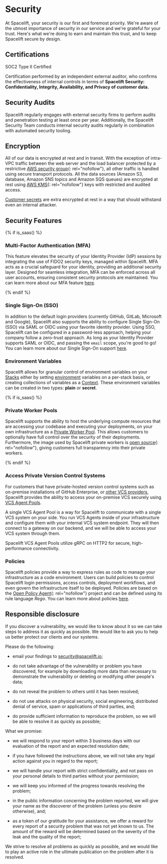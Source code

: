 # Security

At Spacelift, your security is our first and foremost priority. We're aware of the utmost importance of security in our service and we're grateful for your trust. Here's what we're doing to earn and maintain this trust, and to keep Spacelift secure by design.

## Certifications

SOC2 Type II Certified

Certification performed by an independent external auditor, who confirms the effectiveness of internal controls in terms of **Spacelift Security: Confidentiality, Integrity, Availability, and Privacy of customer data.**

## Security Audits

Spacelift regularly engages with external security firms to perform audits and penetration testing at least once per year. Additionally, the Spacelift Security Team conducts internal security audits regularly in combination with automated security tooling.

## Encryption

All of our data is encrypted at rest and in transit. With the exception of intra-VPC traffic between the web server and the load balancer protected by a restrictive [AWS security group](https://docs.aws.amazon.com/vpc/latest/userguide/VPC_SecurityGroups.html){: rel="nofollow"}, all other traffic is handled using secure transport protocols. All the data sources (Amazon S3, database, Amazon SNS topics and Amazon SQS queues) are encrypted at rest using [AWS KMS](https://aws.amazon.com/kms/){: rel="nofollow"} keys with restricted and audited access.

[Customer secrets](../../concepts/configuration/environment.md#a-note-on-visibility) are extra encrypted at rest in a way that should withstand even an internal attacker.

## Security Features

{% if is_saas() %}

### Multi-Factor Authentication (MFA)

This feature elevates the security of your Identity Provider (IdP) sessions by integrating the use of FIDO2 security keys, managed within Spacelift. MFA acts as a crucial safeguard for your identity, providing an additional security layer. Designed for seamless integration, MFA can be enforced across all user accounts, ensuring consistent security protocols are maintained. You can learn more about our MFA feature [here](./mfa.md).

{% endif %}

### Single Sign-On (SSO)

In addition to the default login providers (currently GitHub, GitLab, Microsoft and Google), Spacelift also supports the ability to configure Single Sign-On (SSO) via SAML or OIDC using your favorite identity provider. Using SSO, Spacelift can be configured in a password-less approach, helping your company follow a zero-trust approach. As long as your Identity Provider supports SAML or OIDC, and passing the `email` scope, you're good to go! You can learn more about our Single Sign-On support [here](../../integrations/single-sign-on/README.md).

### Environment Variables

Spacelift allows for granular control of environment variables on your [Stacks](../../concepts/stack/README.md) either by setting [environment](../../concepts/configuration/environment.md) variables on a per-stack basis, or creating collections of variables as a [Context](../../concepts/configuration/context.md). These environment variables can be created in two types: **plain** or **secret**.

{% if is_saas() %}

### Private Worker Pools

Spacelift supports the ability to host the underlying compute resources that are accessing your codebase and executing your deployments, on your own infrastructure as a [Private Worker Pool](../../concepts/worker-pools). This allows customers to optionally have full control over the security of their deployments. Furthermore, the image used by Spacelift private workers is [open source](https://github.com/spacelift-io/spacelift-worker-image){: rel="nofollow"}, giving customers full transparency into their private workers.

{% endif %}

### Access Private Version Control Systems

For customers that have private-hosted version control systems such as on-premise installations of GitHub Enterprise, or [other VCS providers](../../integrations/source-control/github.md), Spacelift provides the ability to access your on-premise VCS securely using [VCS Agent Pools](../../concepts/vcs-agent-pools.md).

A single VCS Agent Pool is a way for Spacelift to communicate with a single VCS system on your side. You run VCS Agents inside of your infrastructure and configure them with your internal VCS system endpoint. They will then connect to a gateway on our backend, and we will be able to access your VCS system through them.

Spacelift VCS Agent Pools utilize gRPC on HTTP2 for secure, high-performance connectivity.

### Policies

Spacelift policies provide a way to express rules as code to manage your infrastructure as a code environment. Users can build policies to control Spacelift login permissions, access controls, deployment workflows, and even govern the infrastructure itself to be deployed. Policies are based on the [Open Policy Agent](https://www.openpolicyagent.org/){: rel="nofollow"} project and can be defined using its rule language _Rego_. You can learn more about policies [here](../../concepts/policy/README.md).

## Responsible disclosure

If you discover a vulnerability, we would like to know about it so we can take steps to address it as quickly as possible. We would like to ask you to help us better protect our clients and our systems.

Please do the following:

- email your findings to [security@spacelift.io](mailto:security@spacelift.io);

- do not take advantage of the vulnerability or problem you have discovered, for example by downloading more data than necessary to demonstrate the vulnerability or deleting or modifying other people's data;

- do not reveal the problem to others until it has been resolved;

- do not use attacks on physical security, social engineering, distributed denial of service, spam or applications of third parties, and;

- do provide sufficient information to reproduce the problem, so we will be able to resolve it as quickly as possible;

What we promise:

- we will respond to your report within 3 business days with our evaluation of the report and an expected resolution date;

- if you have followed the instructions above, we will not take any legal action against you in regard to the report;

- we will handle your report with strict confidentiality, and not pass on your personal details to third parties without your permission;

- we will keep you informed of the progress towards resolving the problem;

- in the public information concerning the problem reported, we will give your name as the discoverer of the problem (unless you desire otherwise), and;

- as a token of our gratitude for your assistance, we offer a reward for every report of a security problem that was not yet known to us. The amount of the reward will be determined based on the severity of the leak and the quality of the report;

We strive to resolve all problems as quickly as possible, and we would like to play an active role in the ultimate publication on the problem after it is resolved.
